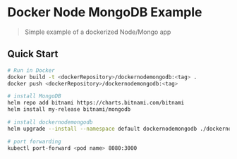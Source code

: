 # Docker Node MongoDB Example

> Simple example of a dockerized Node/Mongo app


## Quick Start

```bash
# Run in Docker
docker build -t <dockerRepository>/dockernodemongodb:<tag> .
docker push <dockerRepository>/dockernodemongodb:<tag>

# install MongoDB
helm repo add bitnami https://charts.bitnami.com/bitnami
helm install my-release bitnami/mongodb

# install dockernodemongodb
helm upgrade --install --namespace default dockernodemongodb ./dockernodemongodb/

# port forwarding
kubectl port-forward <pod name> 8080:3000 
```
